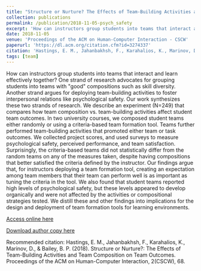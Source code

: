 ```yaml
---
title: "Structure or Nurture? The Effects of Team-Building Activities and Team Composition on Team Outcomes"
collection: publications
permalink: /publication/2018-11-05-psych_safety
excerpt: 'How can instructors group students into teams that interact and learn effectively together? One strand of research advocates for grouping students into teams with &quot;good&quot; compositions such as skill diversity. Another strand argues for deploying team-building activities to foster interpersonal relations like psychological safety. Our work synthesizes these two strands of research. We describe an experiment (N=249) that compares how team composition vs. team-building activities affect student team outcomes. In two university courses, we composed student teams either randomly or using a criteria-based team formation tool. Teams further performed team-building activities that promoted either team or task outcomes. We collected project scores, and used surveys to measure psychological safety, perceived performance, and team satisfaction. Surprisingly, the criteria-based teams did not statistically differ from the random teams on any of the measures taken, despite having compositions that better satisfied the criteria defined by the instructor. Our findings argue that, for instructors deploying a team formation tool, creating an expectation among team members that their team can perform well is as important as tuning the criteria in the tool. We also found that student teams reported high levels of psychological safety, but these levels appeared to develop organically and were not affected by the activities or compositional strategies tested. We distill these and other findings into implications for the design and deployment of team formation tools for learning environments.'
date: 2018-11-05
venue: 'Proceedings of the ACM on Human-Computer Interaction - CSCW'
paperurl: 'https://dl.acm.org/citation.cfm?id=3274337'
citation: 'Hastings, E. M., Jahanbakhsh, F., Karahalios, K., Marinov, D., &amp; Bailey, B. P. (2018). Structure or Nurture?: The Effects of Team-Building Activities and Team Composition on Team Outcomes. Proceedings of the ACM on Human-Computer Interaction, 2(CSCW), 68.'
tags: [team]
---
```


How can instructors group students into teams that interact and learn effectively together? One strand of research advocates for grouping students into teams with &quot;good&quot; compositions such as skill diversity. Another strand argues for deploying team-building activities to foster interpersonal relations like psychological safety. Our work synthesizes these two strands of research. We describe an experiment (N=249) that compares how team composition vs. team-building activities affect student team outcomes. In two university courses, we composed student teams either randomly or using a criteria-based team formation tool. Teams further performed team-building activities that promoted either team or task outcomes. We collected project scores, and used surveys to measure psychological safety, perceived performance, and team satisfaction. Surprisingly, the criteria-based teams did not statistically differ from the random teams on any of the measures taken, despite having compositions that better satisfied the criteria defined by the instructor. Our findings argue that, for instructors deploying a team formation tool, creating an expectation among team members that their team can perform well is as important as tuning the criteria in the tool. We also found that student teams reported high levels of psychological safety, but these levels appeared to develop organically and were not affected by the activities or compositional strategies tested. We distill these and other findings into implications for the design and deployment of team formation tools for learning environments.

[Access online here](https://dl.acm.org/citation.cfm?id=3274337)

[Download author copy here](https://emhastings.github.io/files/structure-or-nurture.pdf)

Recommended citation: Hastings, E. M., Jahanbakhsh, F., Karahalios, K., Marinov, D., & Bailey, B. P. (2018). Structure or Nurture?: The Effects of Team-Building Activities and Team Composition on Team Outcomes. Proceedings of the ACM on Human-Computer Interaction, 2(CSCW), 68.